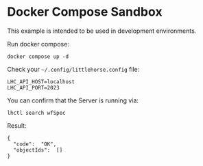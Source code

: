 # Docker Compose Sandbox

This example is intended to be used in development environments.

Run docker compose:

```
docker compose up -d
```

Check your `~/.config/littlehorse.config` file:

```
LHC_API_HOST=localhost
LHC_API_PORT=2023
```

You can confirm that the Server is running via:

```
lhctl search wfSpec
```

Result:

```
{
  "code":  "OK",
  "objectIds":  []
}
```
